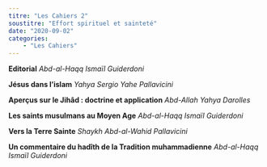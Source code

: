 ```yaml
---
titre: "Les Cahiers 2"
soustitre: "Effort spirituel et sainteté"
date: "2020-09-02"
categories:
    - "Les Cahiers"
---
```


**Editorial**
*Abd-al-Haqq Ismaïl Guiderdoni*

**Jésus dans l’islam**
*Yahya Sergio Yahe Pallavicini*

**Aperçus sur le Jihâd : doctrine et application**
*Abd-Allah Yahya Darolles*

**Les saints musulmans au Moyen Age**
*Abd-al-Haqq Ismaïl Guiderdoni*

**Vers la Terre Sainte**
*Shaykh Abd-al-Wahid Pallavicini*

**Un commentaire du hadîth de la Tradition muhammadienne**
*Abd-al-Haqq Ismaïl Guiderdoni*